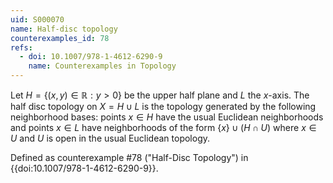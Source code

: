 ```yaml
---
uid: S000070
name: Half-disc topology
counterexamples_id: 78
refs:
  - doi: 10.1007/978-1-4612-6290-9 
    name: Counterexamples in Topology
---
```


Let $H = \{(x,y) \in \mathbb{R} : y>0\}$ be the upper half plane and $L$ the $x$-axis. The half disc topology on $X = H \cup L$ is the topology generated by the following neighborhood bases: points $x\in H$ have the usual Euclidean neighborhoods and points $x \in L$ have neighborhoods of the form $\{x\} \cup (H \cap U)$ where $x \in U$ and $U$ is open in the usual Euclidean topology.

Defined as counterexample #78 ("Half-Disc Topology")
in {{doi:10.1007/978-1-4612-6290-9}}.
